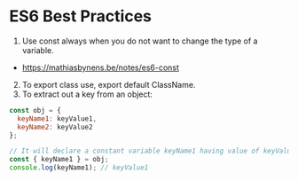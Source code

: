 # ES6 Best Practices

1. Use const always when you do not want to change the type of a variable. 
 * https://mathiasbynens.be/notes/es6-const
2. To export class use, export default ClassName.
3. To extract out a key from an object:
```javascript
const obj = {
  keyName1: keyValue1,
  keyName2: keyValue2
};

// It will declare a constant variable keyName1 having value of keyValue1
const { keyName1 } = obj;
console.log(keyName1); // keyValue1
```
